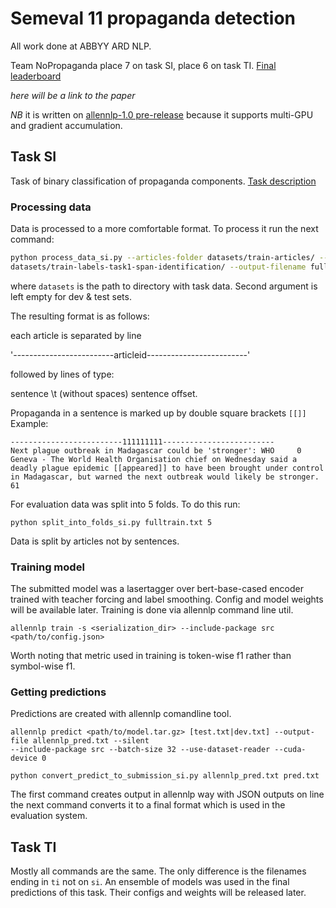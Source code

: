 # Semeval 11 propaganda detection
All work done at ABBYY ARD NLP.

Team NoPropaganda place 7 on task SI, place 6 on task TI. 
[Final leaderboard](https://propaganda.qcri.org/semeval2020-task11/leaderboard.php)

*here will be a link to the paper*


*NB* it is written on [allennlp-1.0 pre-release](https://github.com/allenai/allennlp/releases/tag/v1.0-prerelease)
because it supports multi-GPU and gradient accumulation.

## Task SI
Task of binary classification of propaganda components. 
[Task description](https://propaganda.qcri.org/semeval2020-task11/data/propaganda_tasks_evaluation.pdf)


### Processing data
Data is processed to a more comfortable format. To process it run the next command:
```bash
python process_data_si.py --articles-folder datasets/train-articles/ --articles-labels-si-folder 
datasets/train-labels-task1-span-identification/ --output-filename fulltrain.txt
```
where `datasets` is the path to directory with task data. Second argument is left empty for dev & test sets.

The resulting format is as follows:

each article is separated by line

'-------------------------articleid-------------------------'

followed by lines of type:

sentence \t (without spaces) sentence offset.

Propaganda in a sentence is marked up by double square brackets `[[]]`
Example:
```
-------------------------111111111-------------------------
Next plague outbreak in Madagascar could be 'stronger': WHO     0
Geneva - The World Health Organisation chief on Wednesday said a deadly plague epidemic [[appeared]] to have been brought under control in Madagascar, but warned the next outbreak would likely be stronger. 61
```
For evaluation data was split into 5 folds. To do this run:
```
python split_into_folds_si.py fulltrain.txt 5
```
Data is split by articles not by sentences.

### Training model
The submitted model was a lasertagger over bert-base-cased encoder trained with teacher forcing and label smoothing.
Config and model weights will be available later.
Training is done via allennlp command line util.
```
allennlp train -s <serialization_dir> --include-package src <path/to/config.json>
```
Worth noting that metric used in training is token-wise f1 rather than symbol-wise f1.

### Getting predictions
Predictions are created with allennlp comandline tool.
```
allennlp predict <path/to/model.tar.gz> [test.txt|dev.txt] --output-file allennlp_pred.txt --silent 
--include-package src --batch-size 32 --use-dataset-reader --cuda-device 0

python convert_predict_to_submission_si.py allennlp_pred.txt pred.txt
```
The first command creates output in allennlp way with JSON outputs on line the next command converts it to a final
format which is used in the evaluation system.


## Task TI
Mostly all commands are the same. The only difference is the filenames ending in `ti` not on `si`.
An ensemble of models was used in the final predictions of this task. Their configs and weights will be released later.
